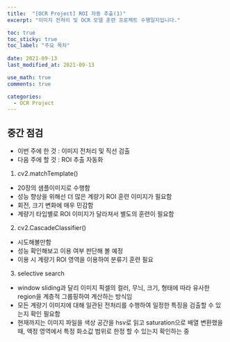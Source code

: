 ```yaml
---
title:  "[OCR Project] ROI 자동 추출(1)"
excerpt: "이미지 전처리 및 OCR 모델 훈련 프로젝트 수행일지입니다."

toc: true
toc_sticky: true
toc_label: "주요 목차"
 
date: 2021-09-13
last_modified_at: 2021-09-13

use_math: true
comments: true

categories:
  - OCR Project
---
```



## 중간 점검

- 이번 주에 한 것 : 이미지 전처리 및 직선 검출
- 다음 주에 할 것 : ROI 추출 자동화

1. cv2.matchTemplate()

- 20장의 샘플이미지로 수행함
- 성능 향상을 위해선 더 많은 계량기 ROI 훈련 이미지가 필요함
- 회전, 크기 변화에 매우 민감함
- 계량기 타입별로 ROI 이미지가 달라져서 별도의 훈련이 필요함


2. cv2.CascadeClassifier()

- 시도해볼만함
- 성능 확인해보고 이용 여부 판단해 볼 예정
- 이용 시 계량기 ROI 영역을 이용하여 분류기 훈련 필요


3. selective search

- window sliding과 달리 이미지 픽셀의 컬러, 무늬, 크기, 형태에 따라 유사한 region을 계층적 그룹핑하여 계산하는 방식임
- 모든 계량기 이미지에 대해 일관된 전처리를 수행하여 일정한 특징을 검출할 수 있는지 확인 필요함
- 현재까지는 이미지 파일을 색상 공간을 hsv로 읽고 saturation으로 배열 변환했을 때, 액정 영역에서 특정 화소값 범위로 한정 할 수 있는지 확인하는 중
